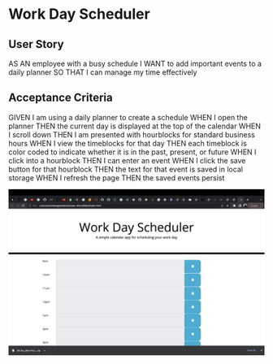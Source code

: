 # Work Day Scheduler 

## User Story


AS AN employee with a busy schedule
I WANT to add important events to a daily planner
SO THAT I can manage my time effectively


## Acceptance Criteria


GIVEN I am using a daily planner to create a schedule
WHEN I open the planner
THEN the current day is displayed at the top of the calendar
WHEN I scroll down
THEN I am presented with hourblocks for standard business hours
WHEN I view the timeblocks for that day
THEN each timeblock is color coded to indicate whether it is in the past, present, or future
WHEN I click into a hourblock
THEN I can enter an event
WHEN I click the save button for that hourblock
THEN the text for that event is saved in local storage
WHEN I refresh the page
THEN the saved events persist

![screen shot](./Main/assets/sched.png)

